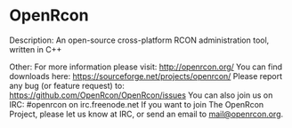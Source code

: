 OpenRcon
========

Description:
An open-source cross-platform RCON administration tool, written in C++

Other:
For more information please visit: http://openrcon.org/
You can find downloads here: https://sourceforge.net/projects/openrcon/
Please report any bug (or feature request) to: https://github.com/OpenRcon/OpenRcon/issues
You can also join us on IRC: #openrcon on irc.freenode.net
If you want to join The OpenRcon Project, please let us know at IRC,
or send an email to mail@openrcon.org.
